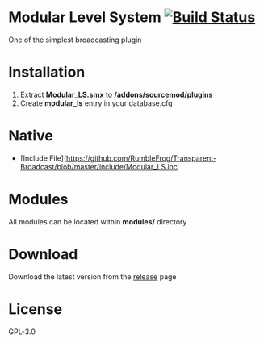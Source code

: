 # Modular Level System [![Build Status](https://travis-ci.org/RumbleFrog/Modular_LS.svg?branch=master)](https://travis-ci.org/RumbleFrog/Modular_LS)
One of the simplest broadcasting plugin


# Installation

1. Extract **Modular_LS.smx** to **/addons/sourcemod/plugins**
2. Create **modular_ls** entry in your database.cfg

# Native

- [Include File](https://github.com/RumbleFrog/Transparent-Broadcast/blob/master/include/Modular_LS.inc

# Modules

All modules can be located within **modules/** directory

# Download 

Download the latest version from the [release](https://github.com/RumbleFrog/Modular_LS/releases) page

# License

GPL-3.0
